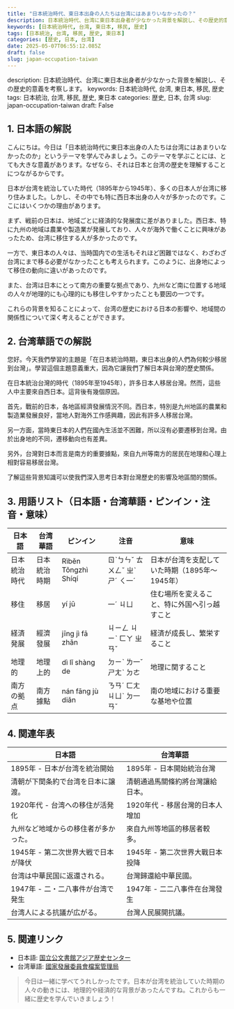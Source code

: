 ```yaml
---
title: "日本統治時代、東日本出身の人たちは台湾にはあまりいなかったの？"
description: 日本統治時代、台湾に東日本出身者が少なかった背景を解説し、その歴史的意義を考察します。
keywords: [日本統治時代, 台湾, 東日本, 移民, 歴史]
tags: [日本統治, 台湾, 移民, 歴史, 東日本]
categories: [歴史, 日本, 台湾]
date: 2025-05-07T06:55:12.085Z
draft: false
slug: japan-occupation-taiwan
---
```


description: 日本統治時代、台湾に東日本出身者が少なかった背景を解説し、その歴史的意義を考察します。
keywords: 日本統治時代, 台湾, 東日本, 移民, 歴史
tags: 日本統治, 台湾, 移民, 歴史, 東日本
categories: 歴史, 日本, 台湾
slug: japan-occupation-taiwan
draft: False

## 1. 日本語の解説

こんにちは。今日は「日本統治時代に東日本出身の人たちは台湾にはあまりいなかったのか」というテーマを学んでみましょう。このテーマを学ぶことには、とても大きな意義があります。なぜなら、それは日本と台湾の歴史を理解することにつながるからです。

日本が台湾を統治していた時代（1895年から1945年）、多くの日本人が台湾に移り住みました。しかし、その中でも特に西日本出身の人々が多かったのです。ここにはいくつかの理由があります。

まず、戦前の日本は、地域ごとに経済的な発展度に差がありました。西日本、特に九州の地域は農業や製造業が発展しており、人々が海外で働くことに興味があったため、台湾に移住する人が多かったのです。

一方で、東日本の人々は、当時国内での生活もそれほど困難ではなく、わざわざ台湾にまで移る必要がなかったことも考えられます。このように、出身地によって移住の動向に違いがあったのです。

また、台湾は日本にとって南方の重要な拠点であり、九州など南に位置する地域の人々が地理的にも心理的にも移住しやすかったことも要因の一つです。

これらの背景を知ることによって、台湾の歴史における日本の影響や、地域間の関係性について深く考えることができます。

## 2. 台湾華語での解説  

您好。今天我們學習的主題是「在日本統治時期，東日本出身的人們為何較少移居到台灣」。學習這個主題意義重大，因為它讓我們了解日本與台灣的歷史關係。

在日本統治台灣的時代（1895年至1945年），許多日本人移居台灣。然而，這些人中主要來自西日本。這背後有幾個原因。

首先，戰前的日本，各地區經濟發展情況不同。西日本，特別是九州地區的農業和製造業發展良好，當地人對海外工作感興趣，因此有許多人移居台灣。

另一方面，當時東日本的人們在國內生活並不困難，所以沒有必要遷移到台灣。由於出身地的不同，遷移動向也有差異。

另外，台灣對日本而言是南方的重要據點，來自九州等南方的居民在地理和心理上相對容易移居台灣。

了解這些背景知識可以使我們深入思考日本對台灣歷史的影響及地區間的關係。

## 3. 用語リスト（日本語・台湾華語・ピンイン・注音・意味）

| 日本語        | 台湾華語    | ピンイン       | 注音    | 意味                                               |
|-----------|---------|------------|--------|--------------------------------------------------|
| 日本統治時代  | 日本統治時期 | Rìběn Tǒngzhì Shíqí | ㄖˋㄅㄣˇ ㄊㄨㄥˇ ㄓˋ ㄕˊ ㄑ一ˊ | 日本が台湾を支配していた時期（1895年～1945年）                 |
| 移住         | 移居      | yí jū        | 一ˊ ㄐㄩ  | 住む場所を変えること、特に外国へ引っ越すこと                        |
| 経済発展      | 經濟發展   | jīng jì fā zhǎn  | ㄐㄧㄥ ㄐㄧˋ ㄈㄚ ㄓㄢˇ | 経済が成長し、繁栄すること                                   |
| 地理的       | 地理上的   | dì lǐ shàng de | ㄉㄧˋ ㄌ一ˇ ㄕㄤˋ ㄉㄜ | 地理に関すること                                            |
| 南方の拠点    | 南方據點   | nán fāng jù diǎn  | ㄋㄢˊ ㄈㄤ ㄐㄩˋ ㄉ一ㄢˇ | 南の地域における重要な基地や位置                             |

## 4. 関連年表

| 日本語                                 | 台湾華語                               |
|--------------------------------------|--------------------------------------|
| 1895年 - 日本が台湾を統治開始                 | 1895年 - 日本開始統治台灣                    |
| 清朝が下関条約で台湾を日本に譲渡。               | 清朝通過馬關條約將台灣讓給日本。               |
| 1920年代 - 台湾への移住が活発化               | 1920年代 - 移居台灣的日本人增加               |
| 九州など地域からの移住者が多かった。           | 來自九州等地區的移居者較多。                   |
| 1945年 - 第二次世界大戦で日本が降伏            | 1945年 - 第二次世界大戰日本投降                |
| 台湾は中華民国に返還される。                  | 台灣歸還給中華民國。                        |
| 1947年 - 二・二八事件が台湾で発生             | 1947年 - 二二八事件在台灣發生                 |
| 台湾人による抗議が広がる。                   | 台灣人民展開抗議。                          |

## 5. 関連リンク  

- 日本語: [国立公文書館アジア歴史センター](http://www.jacar.go.jp)
- 台湾華語: [國家發展委員會檔案管理局](https://www.archives.gov.tw)

> 今日は一緒に学べてうれしかったです。日本が台湾を統治していた時期の人々の動きには、地理的や経済的な背景があったんですね。これからも一緒に歴史を学んでいきましょう！
